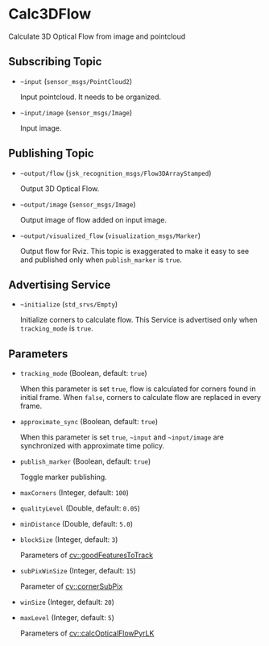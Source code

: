 # Calc3DFlow


Calculate 3D Optical Flow from image and pointcloud

## Subscribing Topic
* `~input` (`sensor_msgs/PointCloud2`)

  Input pointcloud. It needs to be organized.

* `~input/image` (`sensor_msgs/Image`)

  Input image.

## Publishing Topic
* `~output/flow` (`jsk_recognition_msgs/Flow3DArrayStamped`)

  Output 3D Optical Flow.

* `~output/image` (`sensor_msgs/Image`)

  Output image of flow added on input image.

* `~output/visualized_flow` (`visualization_msgs/Marker`)

  Output flow for Rviz. This topic is exaggerated to make it easy to see and published only when `publish_marker` is `true`.

## Advertising Service
* `~initialize` (`std_srvs/Empty`)

  Initialize corners to calculate flow. This Service is advertised only when `tracking_mode` is `true`.

## Parameters
* `tracking_mode` (Boolean, default: `true`)

  When this parameter is set `true`, flow is calculated for corners found in initial frame. When `false`, corners to calculate flow are replaced in every frame.

* `approximate_sync` (Boolean, default: `true`)

  When this parameter is set `true`, `~input` and `~input/image` are synchronized with approximate time policy.

* `publish_marker` (Boolean, default: `true`)

  Toggle marker publishing.

* `maxCorners` (Integer, default: `100`)
* `qualityLevel` (Double, default: `0.05`)
* `minDistance` (Double, default: `5.0`)
* `blockSize` (Integer, default: `3`)

  Parameters of [cv::goodFeaturesToTrack](http://docs.opencv.org/2.4/modules/imgproc/doc/feature_detection.html#goodfeaturestotrack)

* `subPixWinSize` (Integer, default: `15`)

  Parameter of [cv::cornerSubPix](http://docs.opencv.org/2.4/modules/imgproc/doc/feature_detection.html#cornersubpix)

* `winSize` (Integer, default: `20`)
* `maxLevel` (Integer, default: `5`)

  Parameters of [cv::calcOpticalFlowPyrLK](http://docs.opencv.org/2.4/modules/video/doc/motion_analysis_and_object_tracking.html#calcopticalflowpyrlk)
